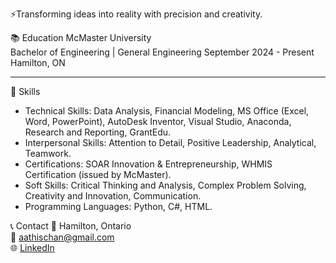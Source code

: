 ⚡Transforming ideas into reality with precision and creativity.

📚 Education
McMaster University  
Bachelor of Engineering | General Engineering
September 2024 - Present
Hamilton, ON  

---

🔧 Skills
- Technical Skills: Data Analysis, Financial Modeling, MS Office (Excel, Word, PowerPoint), AutoDesk Inventor, Visual Studio, Anaconda, Research and Reporting, GrantEdu.  
- Interpersonal Skills: Attention to Detail, Positive Leadership, Analytical, Teamwork.  
- Certifications: SOAR Innovation & Entrepreneurship, WHMIS Certification (issued by McMaster).  
- Soft Skills: Critical Thinking and Analysis, Complex Problem Solving, Creativity and Innovation, Communication.  
- Programming Languages: Python, C#, HTML.  

📞 Contact
📍 Hamilton, Ontario  
📧 aathischan@gmail.com  
🌐 [LinkedIn](https://www.linkedin.com/in/aathischan)  


